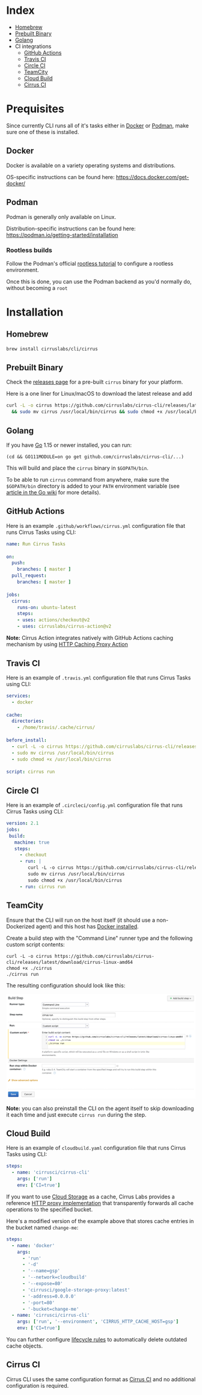 # Index

* [Homebrew](#homebrew)
* [Prebuilt Binary](#prebuilt-binary)
* [Golang](#golang)
* CI integrations
  * [GitHub Actions](#github-actions)
  * [Travis CI](#travis-ci)
  * [Circle CI](#circle-ci)
  * [TeamCity](#teamcity)
  * [Cloud Build](#cloud-build)
  * [Cirrus CI](#cirrus-ci)

# Prequisites

Since currently CLI runs all of it's tasks either in [Docker](https://www.docker.com/) or [Podman](https://podman.io/), make sure one of these is installed.

## Docker

Docker is available on a variety operating systems and distributions.

OS-specific instructions can be found here: https://docs.docker.com/get-docker/

## Podman

Podman is generally only available on Linux.

Distribution-specific instructions can be found here: https://podman.io/getting-started/installation

### Rootless builds

Follow the Podman's official [rootless tutorial](https://github.com/containers/podman/blob/master/docs/tutorials/rootless_tutorial.md) to configure a rootless environment.

Once this is done, you can use the Podman backend as you'd normally do, without becoming a `root`

# Installation

## Homebrew

```bash
brew install cirruslabs/cli/cirrus
```

## Prebuilt Binary

Check the [releases page](https://github.com/cirruslabs/cirrus-cli/releases) for a pre-built `cirrus` binary for your platform.

Here is a one liner for Linux/macOS to download the latest release and add

```bash
curl -L -o cirrus https://github.com/cirruslabs/cirrus-cli/releases/latest/download/cirrus-$(uname | tr '[:upper:]' '[:lower:]')-amd64 \
  && sudo mv cirrus /usr/local/bin/cirrus && sudo chmod +x /usr/local/bin/cirrus
```

## Golang

If you have [Go](https://golang.org/) 1.15 or newer installed, you can run:

```
(cd && GO111MODULE=on go get github.com/cirruslabs/cirrus-cli/...)
```

This will build and place the `cirrus` binary in `$GOPATH/bin`.

To be able to run `cirrus` command from anywhere, make sure the `$GOPATH/bin` directory is added to your `PATH`
environment variable (see [article in the Go wiki](https://github.com/golang/go/wiki/SettingGOPATH) for more details).

## GitHub Actions

Here is an example `.github/workflows/cirrus.yml` configuration file that runs Cirrus Tasks using CLI:

```yaml
name: Run Cirrus Tasks

on:
  push:
    branches: [ master ]
  pull_request:
    branches: [ master ]

jobs:
  cirrus:
    runs-on: ubuntu-latest
    steps:
    - uses: actions/checkout@v2
    - uses: cirruslabs/cirrus-action@v2
```

**Note:** Cirrus Action integrates natively with GitHub Actions caching mechanism by using [HTTP Caching Proxy Action](https://github.com/cirruslabs/http-cache-action)

## Travis CI

Here is an example of `.travis.yml` configuration file that runs Cirrus Tasks using CLI:

```yaml
services:
  - docker

cache:
  directories:
    - /home/travis/.cache/cirrus/

before_install:
  - curl -L -o cirrus https://github.com/cirruslabs/cirrus-cli/releases/latest/download/cirrus-linux-amd64
  - sudo mv cirrus /usr/local/bin/cirrus
  - sudo chmod +x /usr/local/bin/cirrus

script: cirrus run
```

## Circle CI

Here is an example of `.circleci/config.yml` configuration file that runs Cirrus Tasks using CLI:

```yaml
version: 2.1
jobs:
 build:
   machine: true
   steps:
     - checkout
     - run: |
        curl -L -o cirrus https://github.com/cirruslabs/cirrus-cli/releases/latest/download/cirrus-linux-amd64
        sudo mv cirrus /usr/local/bin/cirrus
        sudo chmod +x /usr/local/bin/cirrus
     - run: cirrus run
```

## TeamCity

Ensure that the CLI will run on the host itself (it should use a non-Dockerized agent) and this host has [Docker installed](https://docs.docker.com/engine/install/).

Create a build step with the "Command Line" runner type and the following custom script contents:

```
curl -L -o cirrus https://github.com/cirruslabs/cirrus-cli/releases/latest/download/cirrus-linux-amd64
chmod +x ./cirrus
./cirrus run
```

The resulting configuration should look like this:

![](images/teamcity-cirrus-run-build-step-ui.png)

**Note:** you can also preinstall the CLI on the agent itself to skip downloading it each time and just execute `cirrus run` during the step.

## Cloud Build

Here is an example of `cloudbuild.yaml` configuration file that runs Cirrus Tasks using CLI:

```yaml
steps:
  - name: 'cirrusci/cirrus-cli'
    args: ['run']
    env: ['CI=true']
```

If you want to use [Cloud Storage](https://cloud.google.com/storage) as a cache, Cirrus Labs provides a reference [HTTP proxy implementation](https://github.com/cirruslabs/google-storage-proxy) that transparently forwards all cache operations to the specified bucket.

Here's a modified version of the example above that stores cache entries in the bucket named `change-me`:

```yaml
steps:
  - name: 'docker'
    args:
      - 'run'
      - '-d'
      - '--name=gsp'
      - '--network=cloudbuild'
      - '--expose=80'
      - 'cirrusci/google-storage-proxy:latest'
      - '-address=0.0.0.0'
      - '-port=80'
      - '-bucket=change-me'
  - name: 'cirrusci/cirrus-cli'
    args: ['run', '--environment', 'CIRRUS_HTTP_CACHE_HOST=gsp']
    env: ['CI=true']
```

You can further configure [lifecycle rules](https://cloud.google.com/storage/docs/lifecycle) to automatically delete outdated cache objects.

## Cirrus CI

Cirrus CLI uses the same configuration format as [Cirrus CI](https://cirrus-ci.org/) and no additional configuration is required.
